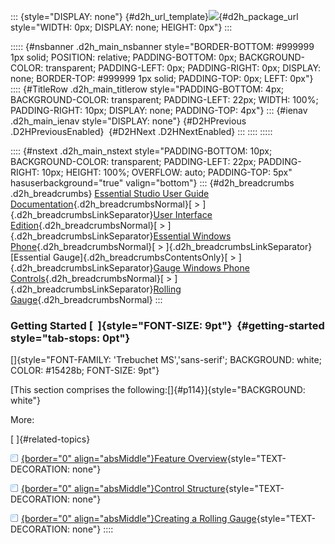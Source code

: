 ::: {style="DISPLAY: none"}
[](ms-xhelp:///?Id=d2h_url_template){#d2h_url_template}![](!package_url!){#d2h_package_url style="WIDTH: 0px; DISPLAY: none; HEIGHT: 0px"}
:::

::::: {#nsbanner .d2h_main_nsbanner style="BORDER-BOTTOM: #999999 1px solid; POSITION: relative; PADDING-BOTTOM: 0px; BACKGROUND-COLOR: transparent; PADDING-LEFT: 0px; PADDING-RIGHT: 0px; DISPLAY: none; BORDER-TOP: #999999 1px solid; PADDING-TOP: 0px; LEFT: 0px"}
:::: {#TitleRow .d2h_main_titlerow style="PADDING-BOTTOM: 4px; BACKGROUND-COLOR: transparent; PADDING-LEFT: 22px; WIDTH: 100%; PADDING-RIGHT: 10px; DISPLAY: none; PADDING-TOP: 4px"}
::: {#ienav .d2h_main_ienav style="DISPLAY: none"}
[](ms-xhelp:///?Id=896d813d-ca89-47d5-92e8-c4dd8da28816){#D2HPrevious .D2HPreviousEnabled}  [](ms-xhelp:///?Id=b690d0e1-b947-4415-8a86-325a730dc330){#D2HNext .D2HNextEnabled}
:::
::::
:::::

:::: {#nstext .d2h_main_nstext style="PADDING-BOTTOM: 10px; BACKGROUND-COLOR: transparent; PADDING-LEFT: 22px; PADDING-RIGHT: 10px; HEIGHT: 100%; OVERFLOW: auto; PADDING-TOP: 5px" hasuserbackground="true" valign="bottom"}
::: {#d2h_breadcrumbs .d2h_breadcrumbs}
[Essential Studio User Guide Documentation](ms-xhelp:///?Id=12457748-09e3-4d74-a240-8e049cedf030){.d2h_breadcrumbsNormal}[ \> ]{.d2h_breadcrumbsLinkSeparator}[User Interface Edition](ms-xhelp:///?Id=c29296b7-531c-413b-a0ec-488ca1f7f669){.d2h_breadcrumbsNormal}[ \> ]{.d2h_breadcrumbsLinkSeparator}[Essential Windows Phone](ms-xhelp:///?Id=5ea1999c-4eff-4775-b84e-407dc825f555){.d2h_breadcrumbsNormal}[ \> ]{.d2h_breadcrumbsLinkSeparator}[Essential Gauge]{.d2h_breadcrumbsContentsOnly}[ \> ]{.d2h_breadcrumbsLinkSeparator}[Gauge Windows Phone Controls](ms-xhelp:///?Id=17dca708-1e27-4102-bc4a-811d5fcbd067){.d2h_breadcrumbsNormal}[ \> ]{.d2h_breadcrumbsLinkSeparator}[Rolling Gauge](ms-xhelp:///?Id=896d813d-ca89-47d5-92e8-c4dd8da28816){.d2h_breadcrumbsNormal}
:::

### Getting Started [  ]{style="FONT-SIZE: 9pt"}  {#getting-started style="tab-stops: 0pt"}

[]{style="FONT-FAMILY: 'Trebuchet MS','sans-serif'; BACKGROUND: white; COLOR: #15428b; FONT-SIZE: 9pt"} 

[This section comprises the following:[]{#p114}]{style="BACKGROUND: white"}

More:

[ ]{#related-topics}

[![](button.gif){border="0" align="absMiddle"}Feature Overview](ms-xhelp:///?Id=ee7e8e71-1749-4787-b233-23c540f605f1){style="TEXT-DECORATION: none"}

[![](button.gif){border="0" align="absMiddle"}Control Structure](ms-xhelp:///?Id=450eaf23-5df8-4ca7-ae9e-9d08bdbbeec4){style="TEXT-DECORATION: none"}

[![](button.gif){border="0" align="absMiddle"}Creating a Rolling Gauge](ms-xhelp:///?Id=5affdb8e-85b3-45e3-a78b-e5c1f4b816c5){style="TEXT-DECORATION: none"}
::::
